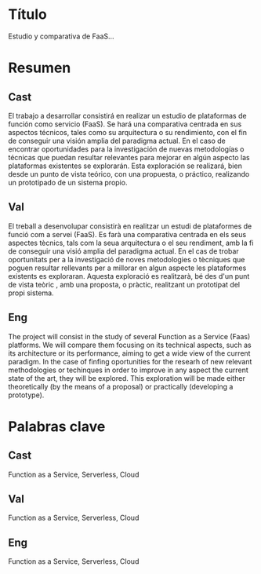 
# Título

Estudio y comparativa de FaaS...

# Resumen

## Cast

El trabajo a desarrollar consistirá en realizar un estudio de plataformas de función como servicio (FaaS). Se hará una comparativa centrada en sus aspectos técnicos, tales como su arquitectura o su rendimiento, con el fin de conseguir una visión amplia del paradigma actual. En el caso de encontrar oportunidades para la investigación de nuevas metodologías o técnicas que puedan resultar relevantes para mejorar en algún aspecto las plataformas existentes se explorarán. Esta exploración se realizará, bien desde un punto de vista teórico, con una propuesta, o práctico, realizando un prototipado de un sistema propio.

## Val

El treball a desenvolupar consistirà en realitzar un estudi de plataformes de funció com a servei (FaaS). Es farà una comparativa centrada en els seus aspectes tècnics, tals com la seua arquitectura o el seu rendiment, amb la fi de conseguir una visió amplia del paradigma actual. En el cas de trobar oportunitats per a la investigació de noves metodologies o tècniques que poguen resultar rellevants per a millorar en algun aspecte les plataformes existents es exploraran. Aquesta exploració es realitzarà, bé des d'un punt de vista teòric , amb una proposta, o pràctic, realitzant un prototipat del propi sistema.

## Eng

The project will consist in the study of several Function as a Service (Faas) platforms. We will compare them focusing on its technical aspects, such as its architecture or its performance, aiming to get a wide view of the current paradigm. In the case of finfing oportunities for the researh of new relevant methodologies or techinques in order to improve in any aspect the current state of the art, they will be explored. This exploration will be made either theoretically (by the means of a proposal) or practically (developing a prototype).

# Palabras clave

## Cast 

Function as a Service, Serverless, Cloud

## Val

Function as a Service, Serverless, Cloud

## Eng 

Function as a Service, Serverless, Cloud